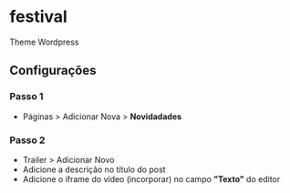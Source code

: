 # festival

Theme Wordpress<br>

## Configurações

### Passo 1
* Páginas > Adicionar Nova > **Novidadades**


### Passo 2
* Trailer > Adicionar Novo
* Adicione a descrição no título do post
* Adicione o iframe do vídeo (incorporar) no campo **"Texto"** do editor